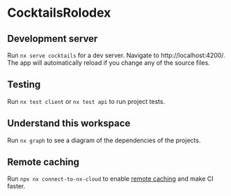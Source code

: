 # CocktailsRolodex

## Development server

Run `nx serve cocktails` for a dev server. Navigate to http://localhost:4200/. The app will automatically reload if you change any of the source files.

## Testing 

Run `nx test client` or `nx test api` to run project tests.

## Understand this workspace

Run `nx graph` to see a diagram of the dependencies of the projects.

## Remote caching

Run `npx nx connect-to-nx-cloud` to enable [remote caching](https://nx.app) and make CI faster.
